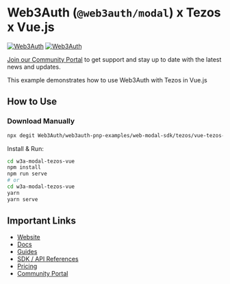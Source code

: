 # Web3Auth (`@web3auth/modal`) x Tezos x Vue.js

[![Web3Auth](https://img.shields.io/badge/Web3Auth-SDK-blue)](https://web3auth.io/docs/sdk/web/modal/)
[![Web3Auth](https://img.shields.io/badge/Web3Auth-Community-cyan)](https://community.web3auth.io)

[Join our Community Portal](https://community.web3auth.io/) to get support and stay up to date with the latest news and updates.

This example demonstrates how to use Web3Auth with Tezos in Vue.js

## How to Use

### Download Manually

```bash
npx degit Web3Auth/web3auth-pnp-examples/web-modal-sdk/tezos/vue-tezos-modal-example w3a-modal-tezos-vue
```

Install & Run:

```bash
cd w3a-modal-tezos-vue
npm install
npm run serve
# or
cd w3a-modal-tezos-vue
yarn
yarn serve
```

## Important Links

- [Website](https://web3auth.io)
- [Docs](https://web3auth.io/docs)
- [Guides](https://web3auth.io/docs/guides)
- [SDK / API References](https://web3auth.io/docs/sdk)
- [Pricing](https://web3auth.io/pricing.html)
- [Community Portal](https://community.web3auth.io)